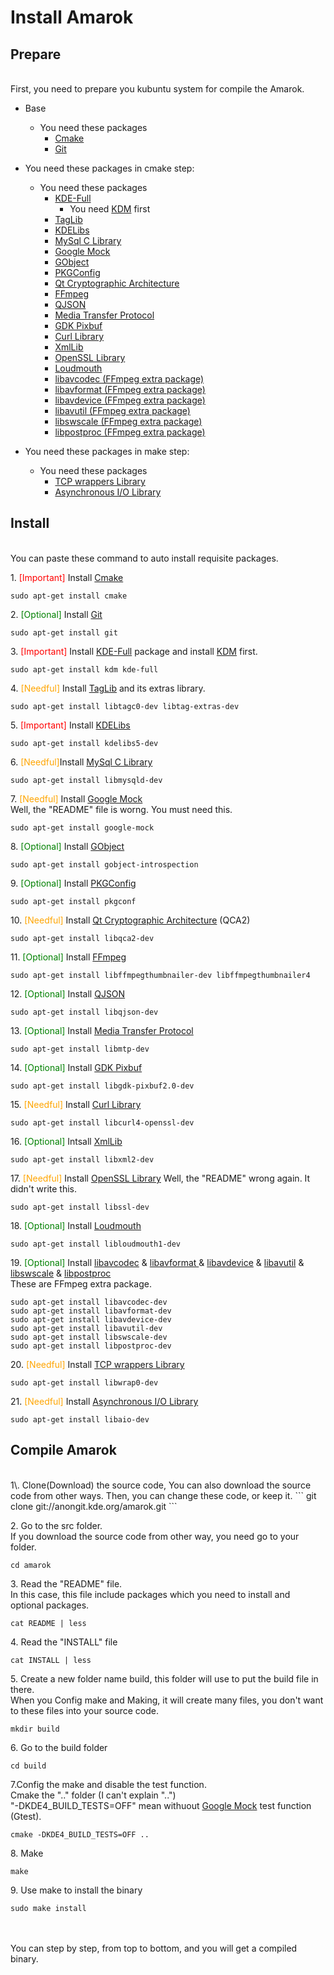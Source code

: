 Install Amarok
======================
Prepare
----------------------
<br>
First, you need to prepare you kubuntu system for compile the Amarok.  

- Base
    - You need these packages
        * [Cmake](http://www.cmake.org/)
        * [Git](http://git-scm.com/)

- You need these packages in cmake step:
    - You need these packages
        * [KDE-Full](https://www.kde.org/)
            * You need [KDM](http://en.wikipedia.org/wiki/KDE_Display_Manager) first
        * [TagLib](http://taglib.github.io/)
        * [KDELibs](https://code.launchpad.net/kdelibs)
        * [MySql C Library](http://dev.mysql.com/downloads/connector/c/)
        * [Google Mock](https://code.google.com/p/googlemock/)
        * [GObject](https://developer.gnome.org/gobject/stable/)
        * [PKGConfig](http://www.freedesktop.org/wiki/Software/pkg-config/)
        * [Qt Cryptographic Architecture](http://delta.affinix.com/qca/)
        * [FFmpeg](https://www.ffmpeg.org/)
        * [QJSON](http://qjson.sourceforge.net/)
        * [Media Transfer Protocol](https://wiki.archlinux.org/index.php/MTP)
        * [GDK Pixbuf](https://developer.gnome.org/gdk-pixbuf/unstable/gdk-pixbuf-The-GdkPixbuf-Structure.html)
        * [Curl Library](http://curl.haxx.se/)
        * [XmlLib](http://effbot.org/librarybook/xmllib.htm)
        * [OpenSSL Library](https://www.openssl.org/)
        * [Loudmouth](https://github.com/mhallendal/loudmouth)
        * [libavcodec (FFmpeg extra package)](https://www.ffmpeg.org/libavcodec.html)
        * [libavformat (FFmpeg extra package)](https://www.ffmpeg.org/libavformat.html)
        * [libavdevice (FFmpeg extra package)](https://www.ffmpeg.org/libavdevice.html)
        * [libavutil (FFmpeg extra package)](https://www.ffmpeg.org/libavutil.html)
        * [libswscale (FFmpeg extra package)](https://www.ffmpeg.org/libswscale.html)
        * [libpostproc (FFmpeg extra package)](https://www.ffmpeg.org/doxygen/0.6/postprocess_8h.html)


- You need these packages in make step:
    - You need these packages
        - [TCP wrappers Library](http://packages.ubuntu.com/precise/i386/libwrap0-dev)
        - [Asynchronous I/O Library](http://www.gnu.org/software/libc/manual/html_node/Asynchronous-I_002fO.html)


Install
--------------
<br>
You can paste these command to auto install requisite packages.

1\. <font color='red'>[Important]</font> Install [Cmake](http://www.cmake.org/) 
```
sudo apt-get install cmake
```

2\. <font color='green'>[Optional]</font> Install [Git](http://git-scm.com/)
```
sudo apt-get install git
```

3\. <font color='red'>[Important]</font> Install [KDE-Full](https://www.kde.org/) package and install [KDM](http://en.wikipedia.org/wiki/KDE_Display_Manager) first.  
```
sudo apt-get install kdm kde-full
```

4\. <font color='orange'>[Needful]</font> Install [TagLib](http://taglib.github.io/) and its extras library.
```
sudo apt-get install libtagc0-dev libtag-extras-dev
```

5\. <font color='red'>[Important]</font> Install [KDELibs](https://code.launchpad.net/kdelibs)
```
sudo apt-get install kdelibs5-dev
```

6\. <font color='orange'>[Needful]</font>Install [MySql C Library](http://dev.mysql.com/downloads/connector/c/)
```
sudo apt-get install libmysqld-dev
```

7\. <font color='orange'>[Needful]</font> Install [Google Mock](https://code.google.com/p/googlemock/)  
Well, the "README" file is worng. You must need this.
```
sudo apt-get install google-mock
```

8\. <font color='green'>[Optional]</font> Install [GObject](https://developer.gnome.org/gobject/stable/)
```
sudo apt-get install gobject-introspection
```

9\. <font color='green'>[Optional]</font> Install [PKGConfig](http://www.freedesktop.org/wiki/Software/pkg-config/)
```
sudo apt-get install pkgconf
```

10\. <font color='orange'>[Needful]</font> Install [Qt Cryptographic Architecture](http://delta.affinix.com/qca/) (QCA2)
```
sudo apt-get install libqca2-dev
```

11\. <font color='green'>[Optional]</font> Install [FFmpeg](https://www.ffmpeg.org/)
```
sudo apt-get install libffmpegthumbnailer-dev libffmpegthumbnailer4
```

12\. <font color='green'>[Optional]</font> Install [QJSON](http://qjson.sourceforge.net/)
```
sudo apt-get install libqjson-dev
```

13\. <font color='green'>[Optional]</font> Install [Media Transfer Protocol](https://wiki.archlinux.org/index.php/MTP)
```
sudo apt-get install libmtp-dev
```

14\. <font color='green'>[Optional]</font> Install [GDK Pixbuf](https://developer.gnome.org/gdk-pixbuf/unstable/gdk-pixbuf-The-GdkPixbuf-Structure.html)
```
sudo apt-get install libgdk-pixbuf2.0-dev
```

15\. <font color='orange'>[Needful]</font> Install [Curl Library](http://curl.haxx.se/)
```
sudo apt-get install libcurl4-openssl-dev
```

16\. <font color='green'>[Optional]</font> Intsall [XmlLib](http://effbot.org/librarybook/xmllib.htm)
```
sudo apt-get install libxml2-dev
```

17\. <font color='orange'>[Needful]</font> Install [OpenSSL Library](https://www.openssl.org/)
Well, the "README" wrong again. It didn't write this.
```
sudo apt-get install libssl-dev
```

18\. <font color='green'>[Optional]</font> Install [Loudmouth](https://github.com/mhallendal/loudmouth)
```
sudo apt-get install libloudmouth1-dev
```

19\. <font color='green'>[Optional]</font> Install [libavcodec](https://www.ffmpeg.org/libavcodec.html) & [libavformat ](https://www.ffmpeg.org/libavformat.html) & [libavdevice](https://www.ffmpeg.org/libavdevice.html) & [libavutil](https://www.ffmpeg.org/libavutil.html) & [libswscale](https://www.ffmpeg.org/libswscale.html) & [libpostproc](https://www.ffmpeg.org/doxygen/0.6/postprocess_8h.html)  
These are FFmpeg extra package.
```
sudo apt-get install libavcodec-dev
sudo apt-get install libavformat-dev 
sudo apt-get install libavdevice-dev
sudo apt-get install libavutil-dev
sudo apt-get install libswscale-dev
sudo apt-get install libpostproc-dev
```

20\. <font color='orange'>[Needful]</font> Install [TCP wrappers Library](http://packages.ubuntu.com/precise/i386/libwrap0-dev)
```
sudo apt-get install libwrap0-dev
```

21\. <font color='orange'>[Needful]</font> Install [Asynchronous I/O Library](http://www.gnu.org/software/libc/manual/html_node/Asynchronous-I_002fO.html)
```
sudo apt-get install libaio-dev
```


Compile Amarok
----------------------
<br>
1\. Clone(Download) the source code, You can also download the source code from other ways.  
Then, you can change these code, or keep it.
```
git clone git://anongit.kde.org/amarok.git
```

2\. Go to the src folder.  
If you download the source code from other way, you need go to your folder.
```
cd amarok
```

3\. Read the "README" file.  
In this case, this file include packages which you need to install and optional packages.
```
cat README | less
```

4\. Read the "INSTALL" file
```
cat INSTALL | less
```

5\. Create a new folder name build, this folder will use to put the build file in there.  
When you Config make and Making, it will create many files, you don't want to these files into your source code.
```
mkdir build
```

6\. Go to the build folder
```
cd build  
```

7\.Config the make and disable the test function.  
Cmake the ".." folder (I can't explain "..")  
"-DKDE4_BUILD_TESTS=OFF" mean withuout [Google Mock](https://code.google.com/p/googlemock/) test function (Gtest).  
```
cmake -DKDE4_BUILD_TESTS=OFF ..
```

8\. Make
```
make  
```

9\. Use make to install the binary
```
sudo make install
```

<br>
<br>
You can step by step, from top to bottom, and you will get a compiled binary.
